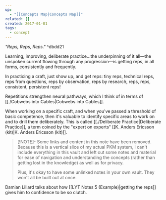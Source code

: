```yaml
---
up:
  - "[[Concepts Map|Concepts Map]]"
related: []
created: 2017-01-01
tags:
  - concept
---
```

 *"Reps, Reps, Reps."*   ^dbdd21

Learning, improving, deliberate practice…the underpinning of it all—the unspoken current flowing through any progression—is getting reps, in all forms, consistently and frequently.

In practicing a craft, just show up, and get reps: tiny reps, technical reps, reps from questions, reps by observation, reps by research, reps, reps, consistent, persistent reps! 

Repetitions strengthen neural pathways, which I think of in terms of [[./Cobwebs into Cables|Cobwebs into Cables]].

When working on a specific craft, and when you've passed a threshold of basic competence, then it's valuable to identify specific areas to work on and to drill them deliberately. This is called [[./Deliberate Practice|Deliberate Practice]], a term coined by the "expert on experts" [[K. Anders Ericsson (kit)|K. Anders Ericsson (kit)]].

> [!NOTE]- Some links and content in this note have been removed.
> Because this is a vertical slice of my actual PKM system, I can't include everything in this vault and left out some notes and material for ease of navigation and understanding the concepts (rather than getting lost in the knowledge) as well as for privacy. 
>  
> Plus, it's okay to have some unlinked notes in your own vault. They won't all be built out at once.

Damian Lillard talks about how [[LYT Notes 5 (Example)|getting the reps]] gives him to confidence to be so clutch.
